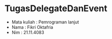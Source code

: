 # TugasDelegateDanEvent #
- Mata kuliah : Pemrograman lanjut
- Nama        : Fikri Oktafria
- Nim         : 21.11.4083
